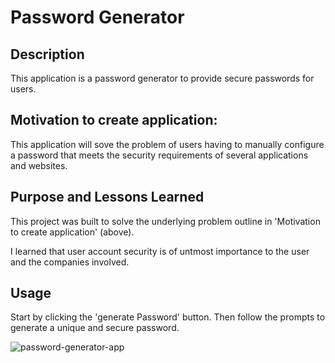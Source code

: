 # Password Generator

## Description

This application is a password generator to provide secure passwords for users.


## Motivation to create application: 

This application will sove the problem of users having to manually configure a password that meets the security requirements of several applications and websites. 

## Purpose and Lessons Learned

This project was built to solve the underlying problem outline in 'Motivation to create application' (above).

I learned that user account security is of untmost importance to the user and the companies involved. 


## Usage

Start by clicking the 'generate Password' button. Then follow the prompts to generate a unique and secure password. 

 ![password-generator-app](https://github.com/dylanmatthewcoito/mc3-password-generator/assets/71201051/718f0a68-eb72-44bb-8f87-d13ea07281f6)
